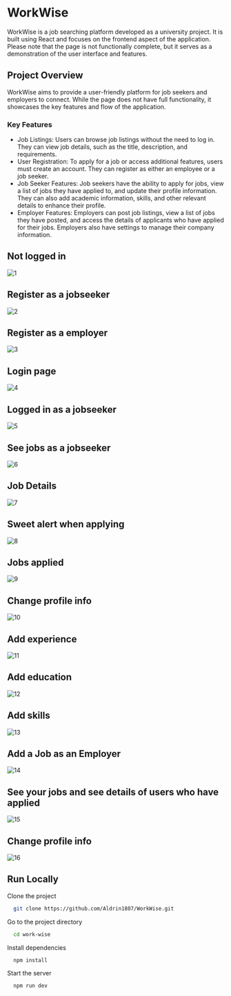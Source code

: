 # WorkWise
WorkWise is a job searching platform developed as a university project. It is built using React and focuses on the frontend aspect of the application. Please note that the page is not functionally complete, but it serves as a demonstration of the user interface and features.

## Project Overview
WorkWise aims to provide a user-friendly platform for job seekers and employers to connect. While the page does not have full functionality, it showcases the key features and flow of the application.
### Key Features
- Job Listings: Users can browse job listings without the need to log in. They can view job details, such as the title, description, and requirements.
- User Registration: To apply for a job or access additional features, users must create an account. They can register as either an employee or a job seeker.
- Job Seeker Features: Job seekers have the ability to apply for jobs, view a list of jobs they have applied to, and update their profile information. They can also add academic information, skills, and other relevant details to enhance their profile.
- Employer Features: Employers can post job listings, view a list of jobs they have posted, and access the details of applicants who have applied for their jobs. Employers also have settings to manage their company information.




## Not logged in
![1](https://github.com/Aldrin1807/WorkWise/assets/112216710/8a2ee9de-6128-4139-aa95-2b91866509df)
## Register as a jobseeker
![2](https://github.com/Aldrin1807/WorkWise/assets/112216710/096eb350-7d88-4b36-8df7-45b827f25923)
## Register as a employer
![3](https://github.com/Aldrin1807/WorkWise/assets/112216710/99fc6ce8-399a-4067-a36f-f08fb5552c03)
## Login page
![4](https://github.com/Aldrin1807/WorkWise/assets/112216710/81c28eeb-b55d-430d-832b-9d68d1e50b16)
## Logged in as a jobseeker
![5](https://github.com/Aldrin1807/WorkWise/assets/112216710/1ea11217-5f89-42fe-b243-7c788451a3ef)
## See jobs as a jobseeker
![6](https://github.com/Aldrin1807/WorkWise/assets/112216710/8a45026d-0de9-4401-93b0-a7ccbbe3c4d9)
## Job Details
![7](https://github.com/Aldrin1807/WorkWise/assets/112216710/cb0d8f18-7651-4426-9355-080515965707)
## Sweet alert when applying
![8](https://github.com/Aldrin1807/WorkWise/assets/112216710/290c3667-1db6-4bb9-a79e-cc2335fbe822)
## Jobs applied
![9](https://github.com/Aldrin1807/WorkWise/assets/112216710/040af621-7d4d-4011-9876-39d24dd6f17f)
## Change profile info
![10](https://github.com/Aldrin1807/WorkWise/assets/112216710/5f55241f-414a-4c7f-a717-150629919b48)
## Add experience
![11](https://github.com/Aldrin1807/WorkWise/assets/112216710/f589c169-777c-43f7-84a3-63b392bcc508)
## Add education
![12](https://github.com/Aldrin1807/WorkWise/assets/112216710/2d02c2b2-a7ed-4073-97fc-20f4f24bb31a)
## Add skills
![13](https://github.com/Aldrin1807/WorkWise/assets/112216710/4a69d259-4f72-4878-b22e-6c91c13ef4c4)
## Add a Job as an Employer
![14](https://github.com/Aldrin1807/WorkWise/assets/112216710/f8052e6a-0ea2-4dac-bdde-daefab64283a)
## See your jobs and see details of users who have applied
![15](https://github.com/Aldrin1807/WorkWise/assets/112216710/235facb5-2947-4921-a0fe-eb87806f99a1)
## Change profile info
![16](https://github.com/Aldrin1807/WorkWise/assets/112216710/a1f7f690-9dd9-4439-889d-c17430da8fc2)


## Run Locally

Clone the project

```bash
  git clone https://github.com/Aldrin1807/WorkWise.git
```

Go to the project directory

```bash
  cd work-wise
```

Install dependencies

```bash
  npm install
```

Start the server

```bash
  npm run dev
```

